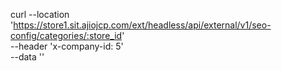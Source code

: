 curl --location 'https://store1.sit.ajiojcp.com/ext/headless/api/external/v1/seo-config/categories/:store_id' \
--header 'x-company-id: 5' \
--data ''
